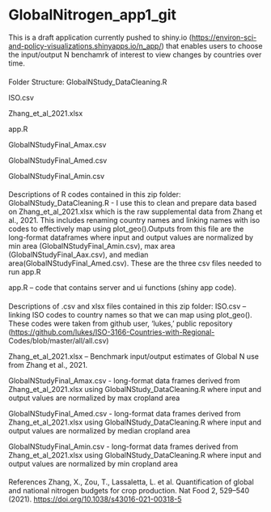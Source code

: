 # GlobalNitrogen_app1_git
This is a draft application currently pushed to shiny.io (https://environ-sci-and-policy-visualizations.shinyapps.io/n_app/) that enables users to choose the input/output N benchamrk of interest to view changes by countries over time. 

####
Folder Structure:
GlobalNStudy_DataCleaning.R 

ISO.csv

Zhang_et_al_2021.xlsx

app.R

GlobalNStudyFinal_Amax.csv

GlobalNStudyFinal_Amed.csv

GlobalNStudyFinal_Amin.csv

####
Descriptions of R codes contained in this zip folder:
GlobalNStudy_DataCleaning.R - I use this to clean and prepare data based on Zhang_et_al_2021.xlsx which is the 
raw supplemental data from Zhang et al., 2021. This includes renaming country names and linking names with iso 
codes to effectively map using plot_geo().Outputs from this file are the long-format dataframes where input and 
output values are normalized by min area (GlobalNStudyFinal_Amin.csv), max area (GlobalNStudyFinal_Aax.csv), 
and median area(GlobalNStudyFinal_Amed.csv). These are the three csv files needed to run app.R

app.R – code that contains server and ui functions (shiny app code).

####
Descriptions of .csv and xlsx files contained in this zip folder:
ISO.csv – linking ISO codes to country names so that we can map using plot_geo(). These codes were taken from 
github user, ‘lukes,’ public repository (https://github.com/lukes/ISO-3166-Countries-with-Regional-
Codes/blob/master/all/all.csv)

Zhang_et_al_2021.xlsx – Benchmark input/output estimates of Global N use from Zhang et al., 2021.

GlobalNStudyFinal_Amax.csv - long-format data frames derived from Zhang_et_al_2021.xlsx using 
GlobalNStudy_DataCleaning.R where input and output values are normalized by max cropland area

GlobalNStudyFinal_Amed.csv - long-format data frames derived from Zhang_et_al_2021.xlsx using 
GlobalNStudy_DataCleaning.R where input and output values are normalized by median cropland area

GlobalNStudyFinal_Amin.csv - long-format data frames derived from Zhang_et_al_2021.xlsx using 
GlobalNStudy_DataCleaning.R where input and output values are normalized by min cropland area

####
References
Zhang, X., Zou, T., Lassaletta, L. et al. Quantification of global and national nitrogen budgets for crop production. 
Nat Food 2, 529–540 (2021). https://doi.org/10.1038/s43016-021-00318-5
